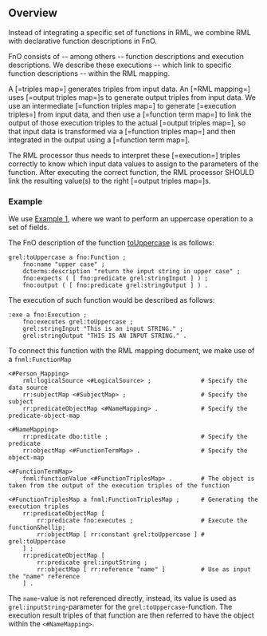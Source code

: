 ## Overview

Instead of integrating a specific set of functions in <a>RML</a>,
we combine <a>RML</a> with declarative function descriptions in <a>FnO</a>.

<a>FnO</a> consists of -- among others -- <a>function descriptions</a> and <a>execution</a> descriptions.
We describe these <a>executions</a> -- which link to specific <a>function descriptions</a> -- within the <a>RML mapping</a>.

A [=triples map=] generates triples from input data.
An [=RML mapping=] uses [=output triples map=]s to generate output triples from input data.
We use an intermediate [=function triples map=] to generate [=execution triples=] from input data,
and then use a [=function term map=] to link the output of those execution triples to the actual [=output triples map=],
so that input data is transformed via a [=function triples map=] and then integrated in the output using a [=function term map=].

The <a>RML processor</a> thus needs to interpret these [=execution=] triples correctly to know which input data values to assign to the parameters of the function.
After executing the correct function, the <a>RML processor</a> SHOULD link the resulting value(s) to the right [=output triples map=]s.

### Example

We use [Example 1](#example-rml-mapping-without-data-transformations),
where we want to perform an uppercase operation to a set of fields.

The FnO description of the function [toUppercase](https://github.com/OpenRefine/OpenRefine/wiki/GREL-String-Functions#touppercasestring-s) is as follows:

```turtle "example": "toUppercase FnO description"
grel:toUppercase a fno:Function ;
    fno:name "upper case" ;
    dcterms:description "return the input string in upper case" ;
    fno:expects ( [ fno:predicate grel:stringInput ] ) ;
    fno:output ( [ fno:predicate grel:stringOutput ] ) .
```

The execution of such function would be described as follows:

```turtle "example": "toUppercase FnO execution description"
:exe a fno:Execution ;
    fno:executes grel:toUppercase ;
    grel:stringInput "This is an input STRING." ;
    grel:stringOutput "THIS IS AN INPUT STRING." .
```

To connect this function with the RML mapping document, we make use of a `fnml:FunctionMap`

```turtle "example": "using toUppercase in an RML mapping"
<#Person_Mapping>
    rml:logicalSource <#LogicalSource> ;              # Specify the data source
    rr:subjectMap <#SubjectMap> ;                     # Specify the subject
    rr:predicateObjectMap <#NameMapping> .            # Specify the predicate-object-map

<#NameMapping>
    rr:predicate dbo:title ;                          # Specify the predicate
    rr:objectMap <#FunctionTermMap> .                 # Specify the object-map

<#FunctionTermMap>
    fnml:functionValue <#FunctionTriplesMap> .        # The object is taken from the output of the execution triples of the function

<#FunctionTriplesMap a fnml:FunctionTriplesMap ;      # Generating the execution triples
    rr:predicateObjectMap [
        rr:predicate fno:executes ;                   # Execute the function&hellip;
        rr:objectMap [ rr:constant grel:toUppercase ] # grel:toUppercase
    ] ;
    rr:predicateObjectMap [
        rr:predicate grel:inputString ;
        rr:objectMap [ rr:reference "name" ]          # Use as input the "name" reference
    ] .
```

The `name`-value is not referenced directly,
instead, its value is used as `grel:inputString`-parameter
for the `grel:toUppercase`-function.
The execution result triples of that function are then referred to have the object
within the `<#NameMapping>`.

